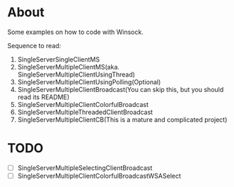# About
Some examples on how to code with Winsock.

Sequence to read:
1. SingleServerSingleClientMS
2. SingleServerMultipleClientMS(aka. SingleServerMultipleClientUsingThread)
3. SingleServerMultipleClientUsingPolling(Optional)
4. SingleServerMultipleClientBroadcast(You can skip this, but you should read its README)
5. SingleServerMultipleClientColorfulBroadcast
6. SingleServerMultipleThreadedClientBroadcast
7. SingleServerMultipleClientCB(This is a mature and complicated project)

# TODO
- [ ] SingleServerMultipleSelectingClientBroadcast
- [ ] SingleServerMultipleClientColorfulBroadcastWSASelect